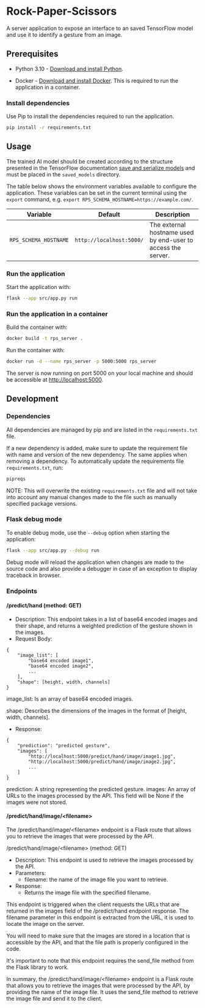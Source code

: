 # Rock-Paper-Scissors

A server application to expose an interface to an saved TensorFlow model and use it to identify a gesture from an image.

## Prerequisites

- Python 3.10 - [Download and install Python](https://www.python.org/downloads/).

- Docker - [Download and install Docker](https://docs.docker.com/get-docker/). This is required to run the application in a container.

### Install dependencies

Use Pip to install the dependencies required to run the application.

```bash
pip install -r requirements.txt
```

## Usage

The trained AI model should be created according to the structure presented in the TensorFlow documentation [save and serialize models](https://www.tensorflow.org/guide/keras/save_and_serialize#savedmodel_format) and must be placed in the `saved_models` directory.

The table below shows the environment variables available to configure the application. These variables can be set in the current terminal using the `export` command, e.g. `export RPS_SCHEMA_HOSTNAME=https://example.com/`.

| Variable              | Default                  | Description                                                  |
| --------------------- | ------------------------ | ------------------------------------------------------------ |
| `RPS_SCHEMA_HOSTNAME` | `http://localhost:5000/` | The external hostname used by end-user to access the server. |

### Run the application

Start the application with:

```bash
flask --app src/app.py run
```

### Run the application in a container

Build the container with:

```bash
docker build -t rps_server .
```

Run the container with:

```bash
docker run -d --name rps_server -p 5000:5000 rps_server
```

The server is now running on port 5000 on your local machine and should be accessible at [http://localhost:5000](http://localhost:5000).

## Development

### Dependencies

All dependencies are managed by pip and are listed in the `requirements.txt` file.

If a new dependency is added, make sure to update the requirement file with name and version of the new dependency. The same applies when removing a dependency. To automatically update the requirements file `requirements.txt`, run:

```bash
pipreqs
```

NOTE: This will overwrite the existing `requirements.txt` file and will not take into account any manual changes made to the file such as manually specified package versions.

### Flask debug mode

To enable debug mode, use the `--debug` option when starting the application:

```bash
flask --app src/app.py --debug run
```

Debug mode will reload the application when changes are made to the source code and also provide a debugger in case of an exception to display traceback in browser.

### Endpoints

#### /predict/hand (method: GET)
* Description: This endpoint takes in a list of base64 encoded images and their shape, and returns a weighted prediction of the gesture shown in the images.
* Request Body:

```
{
    "image_list": [
        "base64 encoded image1",
        "base64 encoded image2",
        ...
    ],
    "shape": [height, width, channels]
}
```
image_list: Is an array of base64 encoded images.

shape: Describes the dimensions of the images in the format of [height, width, channels].

* Response:

```
{
    "prediction": "predicted gesture",
    "images": [
        "http://localhost:5000/predict/hand/image/image1.jpg",
        "http://localhost:5000/predict/hand/image/image2.jpg",
        ...
    ]
}
```

prediction: A string representing the predicted gesture.
images: An array of URLs to the images processed by the API. This field will be None if the images were not stored.



#### /predict/hand/image/\<filename>
The /predict/hand/image/\<filename> endpoint is a Flask route that allows you to retrieve the images that were processed by the API.

/predict/hand/image/\<filename> (method: GET)
* Description: This endpoint is used to retrieve the images processed by the API.
* Parameters:
    * filename: the name of the image file you want to retrieve.
* Response:
    * Returns the image file with the specified filename.

This endpoint is triggered when the client requests the URLs that are returned in the images field of the /predict/hand endpoint response. The filename parameter in this endpoint is extracted from the URL, it is used to locate the image on the server.

You will need to make sure that the images are stored in a location that is accessible by the API, and that the file path is properly configured in the code.

It's important to note that this endpoint requires the send_file method from the Flask library to work.

In summary, the /predict/hand/image/\<filename> endpoint is a Flask route that allows you to retrieve the images that were processed by the API, by providing the name of the image file. It uses the send_file method to retrieve the image file and send it to the client.